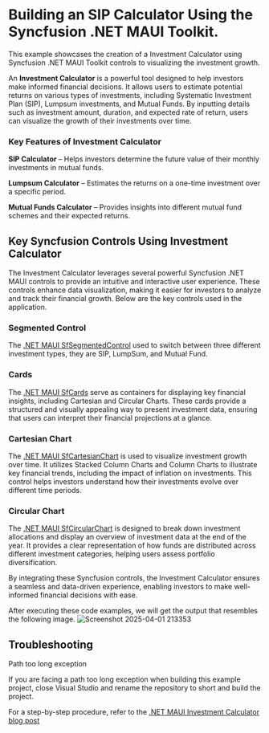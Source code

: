 # Building an SIP Calculator Using the Syncfusion .NET MAUI Toolkit.
This example showcases the creation of a Investment Calculator using Syncfusion .NET MAUI Toolkit controls to visualizing the investment growth.

An **Investment Calculator** is a powerful tool designed to help investors make informed financial decisions. It allows users to estimate potential returns on various types of investments, including Systematic Investment Plan (SIP), Lumpsum investments, and Mutual Funds. By inputting details such as investment amount, duration, and expected rate of return, users can visualize the growth of their investments over time.

### Key Features of Investment Calculator
**SIP Calculator** – Helps investors determine the future value of their monthly investments in mutual funds.

**Lumpsum Calculator** – Estimates the returns on a one-time investment over a specific period.

**Mutual Funds Calculator** – Provides insights into different mutual fund schemes and their expected returns.

## Key Syncfusion Controls Using Investment Calculator
The Investment Calculator leverages several powerful Syncfusion .NET MAUI controls to provide an intuitive and interactive user experience. These controls enhance data visualization, making it easier for investors to analyze and track their financial growth. Below are the key controls used in the application.

### Segmented Control
The [.NET MAUI SfSegmentedControl](https://help.syncfusion.com/maui-toolkit/segmented-control/getting-started) used to switch between three different investment types, they are SIP, LumpSum, and Mutual Fund.

### Cards
The [.NET MAUI SfCards](https://help.syncfusion.com/maui-toolkit/cards/getting-started) serve as containers for displaying key financial insights, including Cartesian and Circular Charts. These cards provide a structured and visually appealing way to present investment data, ensuring that users can interpret their financial projections at a glance.

### Cartesian Chart
The [.NET MAUI SfCartesianChart](https://help.syncfusion.com/maui-toolkit/cartesian-charts/getting-started) is used to visualize investment growth over time. It utilizes Stacked Column Charts and Column Charts to illustrate key financial trends, including the impact of inflation on investments. This control helps investors understand how their investments evolve over different time periods.

### Circular Chart
The [.NET MAUI SfCircularChart](https://help.syncfusion.com/maui-toolkit/circular-charts/getting-started) is designed to break down investment allocations and display an overview of investment data at the end of the year. It provides a clear representation of how funds are distributed across different investment categories, helping users assess portfolio diversification.

By integrating these Syncfusion controls, the Investment Calculator ensures a seamless and data-driven experience, enabling investors to make well-informed financial decisions with ease.

After executing these code examples, we will get the output that resembles the following image.
![Screenshot 2025-04-01 213353](https://github.com/user-attachments/assets/b9d9cb59-5281-4122-bcde-0dc9eb1a3718)


## Troubleshooting
Path too long exception

If you are facing a path too long exception when building this example project, close Visual Studio and rename the repository to short and build the project.

For a step-by-step procedure, refer to the [.NET MAUI Investment Calculator blog post]()
